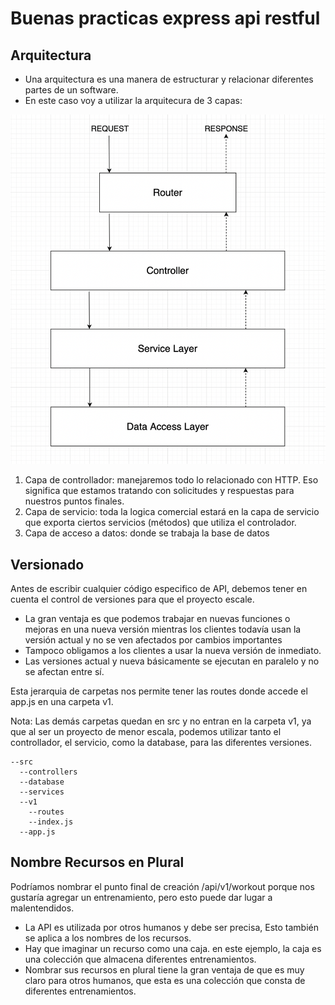 # Buenas practicas express api restful

## Arquitectura

* Una arquitectura es una manera de estructurar y relacionar diferentes partes de un software.
* En este caso voy a utilizar la arquitecura de 3 capas:

![Arquitectura](./img/arquitectura.png)

1. Capa de controllador: manejaremos todo lo relacionado con HTTP. Eso significa que estamos tratando con solicitudes y respuestas para nuestros puntos finales.
2. Capa de servicio: toda la logica comercial estará en la capa de servicio que exporta ciertos servicios (métodos) que utiliza el controlador.
3. Capa de acceso a datos: donde se trabaja la base de datos


## Versionado

Antes de escribir cualquier código especifico de API, debemos tener en cuenta el control de versiones para que el proyecto escale.
* La gran ventaja es que podemos trabajar en nuevas funciones o mejoras en una nueva versión mientras los clientes todavía usan la versión actual y no se ven afectados por cambios importantes
* Tampoco obligamos a los clientes a usar la nueva versión de inmediato.
* Las versiones actual y nueva básicamente se ejecutan en paralelo y no se afectan entre sí.


Esta jerarquia de carpetas nos permite tener las routes donde accede el app.js en una carpeta v1.

Nota: Las demás carpetas quedan en src y no entran en la carpeta v1, ya que al ser un proyecto de menor escala, podemos utilizar tanto el controllador, el servicio, como la database, para las diferentes versiones.
```console
--src
  --controllers
  --database
  --services
  --v1
    --routes
    --index.js
  --app.js
```

## Nombre Recursos en Plural

Podríamos nombrar el punto final de creación /api/v1/workout porque nos gustaría agregar un entrenamiento, pero esto puede dar lugar a malentendidos.

* La API es utilizada por otros humanos y debe ser precisa, Esto también se aplica a los nombres de los recursos.
* Hay que imaginar un recurso como una caja. en este ejemplo, la caja es una colección que almacena diferentes entrenamientos.
* Nombrar sus recursos en plural tiene la gran ventaja de que es muy claro para otros humanos, que esta es una colección que consta de diferentes entrenamientos.